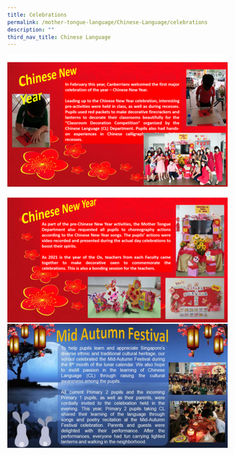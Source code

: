 ```yaml
---
title: Celebrations
permalink: /mother-tongue-language/Chinese-Language/celebrations
description: ""
third_nav_title: Chinese Language
---
```

![](/images/CLdepPicture1.png)
![](/images/CLdepPicture2.png)
![](/images/Mid%20Autumn%202019.jpg)